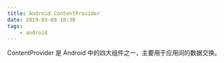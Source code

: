 ```yaml
---
title: Android ContentProvider
date: 2019-03-09 10:30
tags:
	- android
---
```


ContentProvider 是 Android 中的四大组件之一，主要用于应用间的数据交换。

